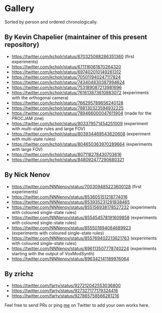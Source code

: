 # Gallery

Sorted by person and ordered chronologically.

## By Kevin Chapelier (maintainer of this present repository)

* https://twitter.com/kchplr/status/670325088286351360 (first experiments)
* https://twitter.com/kchplr/status/671116061870264320
* https://twitter.com/kchplr/status/697402010149261312
* https://twitter.com/kchplr/status/705011940247117824
* https://twitter.com/kchplr/status/743404830387994624
* https://twitter.com/kchplr/status/753189087213981696
* https://twitter.com/kchplr/status/761613873610883072 (experiments with the orthogonal camera)
* https://twitter.com/kchplr/status/766295789656240128
* https://twitter.com/kchplr/status/788130323594932225
* https://twitter.com/kchplr/status/789466000047611904 (made for the PROCJAM zine)
* https://twitter.com/kchplr/status/803379571454251009 (experiment with multi-state rules and large FOV)
* https://twitter.com/kchplr/status/803934469543620608 (experiment with multi-state rules)
* https://twitter.com/kchplr/status/804650363970289664 (experiments with large FOV)
* https://twitter.com/kchplr/status/807118278430703616
* https://twitter.com/kchplr/status/848092477290680321

## By Nick Nenov

* https://twitter.com/NNNenov/status/700309485223600128 (first experiments)
* https://twitter.com/NNNenov/status/853605151218774016
* https://twitter.com/NNNenov/status/853935231291838465
* https://twitter.com/NNNenov/status/855156938178527232 (experiments with coloured single-state rules)
* https://twitter.com/NNNenov/status/855454578191609858 (experiments with coloured single-state rules)
* https://twitter.com/NNNenov/status/855501894084689923 (experiments with coloured single-state rules)
* https://twitter.com/NNNenov/status/855769402213621763 (experiments with coloured single-state rules)
* https://twitter.com/NNNenov/status/896113507778740224 (experiments starting with the output of VoxModSynth)
* https://twitter.com/NNNenov/status/896342141189976064

## By zrichz

 * https://twitter.com/farty/status/927212042553036800
 * https://twitter.com/farty/status/927327177179324416
 * https://twitter.com/farty/status/927865758566281216

Feel free to send PRs or ping [me](https://twitter.com/kchplr/) on Twitter to add your own works here.
